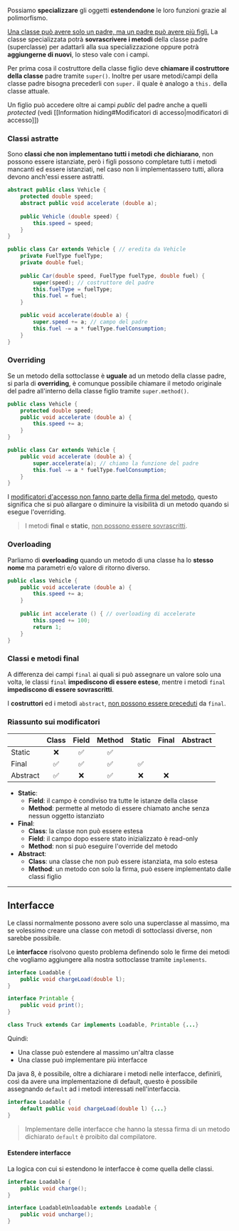 Possiamo **specializzare** gli oggetti **estendendone** le loro funzioni grazie al polimorfismo.

<u>Una classe può avere solo un padre, ma un padre può avere più figli.</u>
La classe specializzata potrà **sovrascrivere i metodi** della classe padre (superclasse) per adattarli alla sua specializzazione oppure potrà **aggiungerne di nuovi**, lo steso vale con i campi.

Per prima cosa il costruttore della classe figlio deve **chiamare il costruttore della classe** padre tramite `super()`.
Inoltre per usare metodi/campi della classe padre bisogna precederli con `super.` il quale è analogo a `this.` della classe attuale.

Un figlio può accedere oltre ai campi _public_ del padre anche a quelli _protected_ (vedi [[Information hiding#Modificatori di accesso|modificatori di accesso]])
### Classi astratte
Sono **classi che non implementano tutti i metodi che dichiarano**, non possono essere istanziate, però i figli possono completare tutti i metodi mancanti ed essere istanziati, nel caso non li implementassero tutti, allora devono anch'essi essere astratti.

```java
abstract public class Vehicle {
	protected double speed;
	abstract public void accelerate (double a);
	
	public Vehicle (double speed) {
		this.speed = speed;
	}
}

public class Car extends Vehicle { // eredita da Vehicle
	private FuelType fuelType;
	private double fuel;
	
	public Car(double speed, FuelType fuelType, double fuel) {
		super(speed); // costruttore del padre
		this.fuelType = fuelType;
		this.fuel = fuel;
	}

	public void accelerate(double a) {
		super.speed += a; // campo del padre
		this.fuel -= a * fuelType.fuelConsumption;
	}
}
```

### Overriding
Se un metodo della sottoclasse è **uguale** ad un metodo della classe padre, si parla di **overriding**, è comunque possibile chiamare il metodo originale del padre all'interno della classe figlio tramite `super.method()`.

```java
public class Vehicle {
	protected double speed;
	public void accelerate (double a) {
		this.speed += a;
	}
}

public class Car extends Vehicle {
	public void accelerate (double a) {
		super.accelerate(a); // chiamo la funzione del padre
		this.fuel -= a * fuelType.fuelConsumption;
	}
}
```

I <u>modificatori d'accesso non fanno parte della firma del metodo</u>, questo significa che si può allargare o diminuire la visibilità di un metodo quando si esegue l'overriding.
>I metodi **final** e **static**, <u>non possono essere sovrascritti</u>.
### Overloading
Parliamo di **overloading** quando un metodo di una classe ha lo **stesso nome** ma parametri e/o valore di ritorno diverso.

```java
public class Vehicle {
	public void accelerate (double a) {
		this.speed += a;
	}
	
	public int accelerate () { // overloading di accelerate
		this.speed += 100;
		return 1;
	}
}
```

### Classi e metodi final
A differenza dei campi `final` ai quali si può assegnare un valore solo una volta, le classi `final` **impediscono di essere estese**, mentre i metodi `final` **impediscono di essere sovrascritti**.

I **costruttori** ed i metodi `abstract`, <u>non possono essere preceduti</u> da `final`.

### Riassunto sui modificatori
|          | Class | Field | Method | Static | Final | Abstract |
| -------- |:-----:|:-----:|:------:|:------:|:-----:|:--------:|
| Static   |  ❌   |  ✅   |   ✅   |        |       |          |
| Final    |  ✅   |  ✅   |   ✅   |   ✅   |       |          |
| Abstract |  ✅   |  ❌   |   ✅   |   ❌   |  ❌   |          |
- **Static**:
	- **Field**: il campo è condiviso tra tutte le istanze della classe
	- **Method**: permette al metodo di essere chiamato anche senza nessun oggetto istanziato
- **Final**:
	- **Class**: la classe non può essere estesa
	- **Field**: il campo dopo essere stato inizializzato è read-only
	- **Method**: non si può eseguire l'override del metodo
- **Abstract**: 
	- **Class**: una classe che non può essere istanziata, ma solo estesa
	- **Method**: un metodo con solo la firma, può essere implementato dalle classi figlio 

---
## Interfacce
Le classi normalmente possono avere solo una superclasse al massimo, ma se volessimo creare una classe con metodi di sottoclassi diverse, non sarebbe possibile.

Le **interfacce** risolvono questo problema definendo solo le firme dei metodi che vogliamo aggiungere alla nostra sottoclasse tramite `implements`.
```java
interface Loadable {
	public void chargeLoad(double l);
}

interface Printable {
	public void print();
}

class Truck extends Car implements Loadable, Printable {...}
```
Quindi:
- Una classe può estendere al massimo un'altra classe
- Una classe può implementare più interfacce

Da java 8, è possibile, oltre a dichiarare i metodi nelle interfacce, definirli, così da avere una implementazione di default, questo è possibile assegnando `default` ad i metodi interessati nell'interfaccia.
```java
interface Loadable {
	default public void chargeLoad(double l) {...}
}
```

>Implementare delle interfacce che hanno la stessa firma di un metodo dichiarato `default` è proibito dal compilatore.

#### Estendere interfacce
La logica con cui si estendono le interfacce è come quella delle classi.
```java
interface Loadable {
	public void charge();
}

interface LoadableUnloadable extends Loadable {
	public void uncharge();
}
```